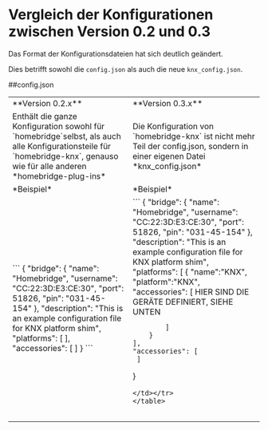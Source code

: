 # Vergleich der Konfigurationen zwischen Version 0.2 und 0.3

Das Format der Konfigurationsdateien hat sich deutlich geändert.

Dies betrifft sowohl die `config.json` als auch die neue `knx_config.json`.  


##config.json  

<table>
<tr> <td> **Version 0.2.x**  </td><td>  **Version 0.3.x** </td></tr>
<tr><td>
 Enthält die ganze Konfiguration sowohl für `homebridge`selbst, als auch alle Konfigurationsteile für `homebridge-knx`, genauso wie für alle anderen *homebridge-plug-ins*  
 </td><td>  Die Konfiguration von `homebridge-knx` ist nicht mehr Teil der config.json, sondern in einer eigenen Datei *knx_config.json*
 </td></tr>
<tr> <td> *Beispiel*  </td><td>  *Beispiel*  </td></tr>
<tr><td>
```
{ 
	"bridge": { 
		"name": "Homebridge", 
		"username": "CC:22:3D:E3:CE:30", 
		"port": 51826, 
		"pin": "031-45-154"
	},
	"description": "This is an example configuration file for KNX platform shim",
	"platforms": [
	],
	"accessories": [
	 ]
 }
 ```
 </td><td> 
 ```
  { 
	"bridge": { 
		"name": "Homebridge", 
		"username": "CC:22:3D:E3:CE:30", 
		"port": 51826, 
		"pin": "031-45-154"
	},
	"description": "This is an example configuration file for KNX platform shim",
	"platforms": [ 
		{
			"name":"KNX",
			"platform":"KNX",
			"accessories": [
				HIER SIND DIE GERÄTE DEFINIERT, SIEHE UNTEN
			
			]
		}
	],
	"accessories": [
	 ]
 } 
 ```
 </td></tr>
</table>  

